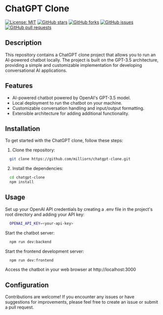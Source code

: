 # ChatGPT Clone

[![License: MIT](https://img.shields.io/badge/License-MIT-yellow.svg)](https://opensource.org/licenses/MIT)
[![GitHub stars](https://img.shields.io/github/stars/milliorn/chatgpt-clone.svg)](https://github.com/milliorn/chatgpt-clone/stargazers)
[![GitHub forks](https://img.shields.io/github/forks/milliorn/chatgpt-clone.svg)](https://github.com/milliorn/chatgpt-clone/network)
[![GitHub issues](https://img.shields.io/github/issues/milliorn/chatgpt-clone.svg)](https://github.com/milliorn/chatgpt-clone/issues)
[![GitHub pull requests](https://img.shields.io/github/issues-pr/milliorn/chatgpt-clone.svg)](https://github.com/milliorn/chatgpt-clone/pulls)

## Description

This repository contains a ChatGPT clone project that allows you to run an AI-powered chatbot locally. The project is built on the GPT-3.5 architecture, providing a simple and customizable implementation for developing conversational AI applications.

## Features

- AI-powered chatbot powered by OpenAI's GPT-3.5 model.
- Local deployment to run the chatbot on your machine.
- Customizable conversation handling and input/output formatting.
- Extensible architecture for adding additional functionality.

## Installation

To get started with the ChatGPT clone, follow these steps:

1. Clone the repository:

```bash
  git clone https://github.com/milliorn/chatgpt-clone.git
```

2. Install the dependencies:

```bash
  cd chatgpt-clone
  npm install
```

## Usage

Set up your OpenAI API credentials by creating a .env file in the project's root directory and adding your API key:
```bash
  OPENAI_API_KEY=<your-api-key>
```

Start the chatbot server:
```bash
  npm run dev:backend
```

Start the frontend development server:
```bash
  npm run dev:frontend
```

Access the chatbot in your web browser at http://localhost:3000

## Configuration

Contributions are welcome! If you encounter any issues or have suggestions for improvements, please feel free to create an issue or submit a pull request.
